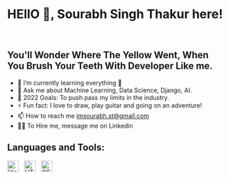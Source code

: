 # <align> HEllO 👋, Sourabh Singh Thakur here!  
<br/>

## You'll Wonder Where The Yellow Went, When You Brush Your Teeth With Developer Like me.

- 🌱 I’m currently learning everything 🤣
- 💬 Ask me about Machine Learning, Data Science, Django, AI.
- 🥅 2022 Goals: To push pass my limits in the industry.
- ⚡ Fun fact: I love to draw, play guitar and going on an adventure!
- 📫 How to reach me imsourabh.st@gmail.com
- 👨‍💼 To Hire me, message me on Linkedin

## Languages and Tools:

<img align="left" alt="Visual Studio Code" width="26px" src="https://cdn.jsdelivr.net/gh/devicons/devicon/icons/vscode/vscode-original.svg" style="padding-right:10px;" />
<img align="left" alt="HTML5" width="26px" src="https://cdn.jsdelivr.net/gh/devicons/devicon/icons/html5/html5-original.svg" style="padding-right:10px;" />
<img align="left" alt="CSS3" width="26px" src="https://cdn.jsdelivr.net/gh/devicons/devicon/icons/css3/css3-original.svg" style="padding-right:10px;" />
  
